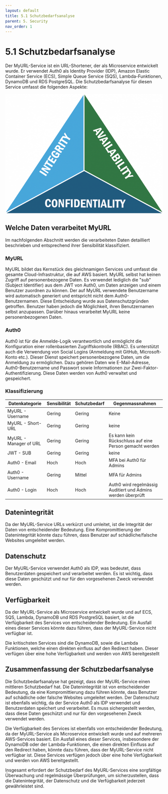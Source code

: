 ```yaml
---
layout: default
title: 5.1 Schutzbedarfsanalyse
parent: 5. Security
nav_order: 1
---
```


# 5.1 Schutzbedarfsanalyse

Der MyURL-Service ist ein URL-Shortener, der als Microservice entwickelt wurde. Er verwendet Auth0 als Identity Provider (IDP), Amazon Elastic Container Service (ECS), Simple Queue Service (SQS), Lambda-Funktionen, DynamoDB und RDS PostgreSQL. Die Schutzbedarfsanalyse für diesen Service umfasst die folgenden Aspekte:

![Security](../../resources/images/security.png)

## Welche Daten verarbeitet MyURL

Im nachfolgenden Abschnitt werden die verarbeiteten Daten detailliert beschrieben und entsprechend ihrer Sensibilität klassifiziert.

### MyURL

MyURL bildet das Kernstück des gleichnamigen Services und umfasst die gesamte Cloud-Infrastruktur, die auf AWS basiert. MyURL selbst hat keinen Zugriff auf personenbezogene Daten. Es verwendet lediglich die "sub" (Subject Identifier) aus dem JWT von Auth0, um Daten anzeigen und einem Benutzer zuordnen zu können. Der auf MyURL verwendete Benutzername wird automatisch generiert und entspricht nicht dem Auth0-Benutzernamen. Diese Entscheidung wurde aus Datenschutzgründen getroffen. Benutzer haben jedoch die Möglichkeit, ihren Benutzernamen selbst anzupassen. Darüber hinaus verarbeitet MyURL keine personenbezogenen Daten.

### Auth0

Auth0 ist für die Anmelde-Logik verantwortlich und ermöglicht die Konfiguration einer rollenbasierten Zugriffskontrolle (RBAC). Es unterstützt auch die Verwendung von Social Logins (Anmeldung mit GitHub, Microsoft-Konto etc.). Dieser Dienst speichert personenbezogene Daten, um die Anmeldung zu ermöglichen. Dazu gehören Daten wie E-Mail-Adresse, Auth0-Benutzername und Passwort sowie Informationen zur Zwei-Faktor-Authentifizierung. Diese Daten werden von Auth0 verwaltet und gespeichert.

### Klassifizierung

| Datenkategorie         | Sensibilität | Schutzbedarf | Gegenmassnahmen                                              |
| ---------------------- | ------------ | ------------ | ------------------------------------------------------------ |
| MyURL - Username       | Gering       | Gering       | Keine                                                        |
| MyURL - Short-URL      | Gering       | Gering       | keine                                                        |
| MyURL - Manager of URL | Gering       | Gering       | Es kann kein Rückschluss auf eine Person gemacht werden      |
| JWT - SUB              | Gering       | Gering       | keine                                                        |
| Auth0 - Email          | Hoch         | Hoch         | MFA bei Auth0 für Admins                                     |
| Auth0 - Username       | Gering       | Mittel       | MFA für Admins                                               |
| Auth0 - Login          | Hoch         | Hoch         | Auth0 wird regelmässig Auditiert und Admins werden überprüft |

## Datenintegrität

Da der MyURL-Service URLs verkürzt und umleitet, ist die Integrität der Daten von entscheidender Bedeutung. Eine Kompromittierung der Datenintegrität könnte dazu führen, dass Benutzer auf schädliche/falsche Websites umgeleitet werden.

## Datenschutz

Der MyURL-Service verwendet Auth0 als IDP, was bedeutet, dass Benutzerdaten gespeichert und verarbeitet werden. Es ist wichtig, dass diese Daten geschützt und nur für den vorgesehenen Zweck verwendet werden.

## Verfügbarkeit

Da der MyURL-Service als Microservice entwickelt wurde und auf ECS, SQS, Lambda, DynamoDB und RDS PostgreSQL basiert, ist die Verfügbarkeit des Services von entscheidender Bedeutung. Ein Ausfall eines dieser Services könnte dazu führen, dass der MyURL-Service nicht verfügbar ist.

Die kritischsten Services sind die DynamoDB, sowie die Lambda Funktionen, welche einen direkten einfluss auf den Redirect haben. Dieser verfügen über eine hohe Verfügbarkeit und werden von AWS bereitgestellt

## Zusammenfassung der Schutzbedarfsanalyse

Die Schutzbedarfsanalyse hat gezeigt, dass der MyURL-Service einen mittleren Schutzbedarf hat. Die Datenintegrität ist von entscheidender Bedeutung, da eine Kompromittierung dazu führen könnte, dass Benutzer auf schädliche oder falsche Websites umgeleitet werden. Der Datenschutz ist ebenfalls wichtig, da der Service Auth0 als IDP verwendet und Benutzerdaten speichert und verarbeitet. Es muss sichergestellt werden, dass diese Daten geschützt und nur für den vorgesehenen Zweck verwendet werden.

Die Verfügbarkeit des Services ist ebenfalls von entscheidender Bedeutung, da der MyURL-Service als Microservice entwickelt wurde und auf mehreren AWS-Services basiert. Ein Ausfall eines dieser Services, insbesondere der DynamoDB oder der Lambda-Funktionen, die einen direkten Einfluss auf den Redirect haben, könnte dazu führen, dass der MyURL-Service nicht verfügbar ist. Diese Services verfügen jedoch über eine hohe Verfügbarkeit und werden von AWS bereitgestellt.

Insgesamt erfordert der Schutzbedarf des MyURL-Services eine sorgfältige Überwachung und regelmässige Überprüfungen, um sicherzustellen, dass die Datenintegrität, der Datenschutz und die Verfügbarkeit jederzeit gewährleistet sind.
